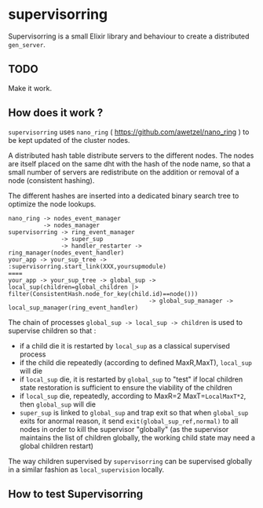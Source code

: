 supervisorring
==============

Supervisorring is a small Elixir library and behaviour to create a
distributed `gen_server`.

## TODO ##

Make it work.

## How does it work ? ##

`supervisorring` uses `nano_ring` (
        https://github.com/awetzel/nano_ring ) to be kept updated of
the cluster nodes.

A distributed hash table distribute servers to the different nodes.
The nodes are itself placed on the same dht with the hash of the node
name, so that a small number of servers are redistribute on the
addition or removal of a node (consistent hashing).

The different hashes are inserted into a dedicated binary search
tree to optimize the node lookups.



    nano_ring -> nodes_event_manager
              -> nodes_manager
    supervisorring -> ring_event_manager
                   -> super_sup
                   -> handler_restarter -> ring_manager(nodes_event_handler)
    your_app -> your_sup_tree -> :supervisorring.start_link(XXX,yoursupmodule)
    ====
    your_app -> your_sup_tree -> global_sup -> local_sup(children=global_children |> filter(ConsistentHash.node_for_key(child.id)==node()))
                                            -> global_sup_manager -> local_sup_manager(ring_event_handler)

The chain of processes `global_sup -> local_sup -> children` is used to supervise children so that :
- if a child die it is restarted by `local_sup` as a classical supervised process
- if the child die repeatedly (according to defined MaxR,MaxT), `local_sup` will die
- if `local_sup` die, it is restarted by `global_sup` to "test" if
  local children state restoration is sufficient to ensure the viability
  of the children
- if `local_sup` die, repeatedly, according to MaxR=2 MaxT=`LocalMaxT*2`,
  then `global_sup` will die
- `super_sup` is linked to `global_sup` and trap exit so that when
 `global_sup` exits for anormal reason, it send `exit(global_sup_ref,normal)` 
  to all nodes in order to kill the supervisor "globally" (as the
  supervisor maintains the list of children globally, the working child
  state may need a global children restart)

The way children supervised by `supervisorring` can be supervised
globally in a similar fashion as `local_supervision` locally.

## How to test Supervisorring ##

